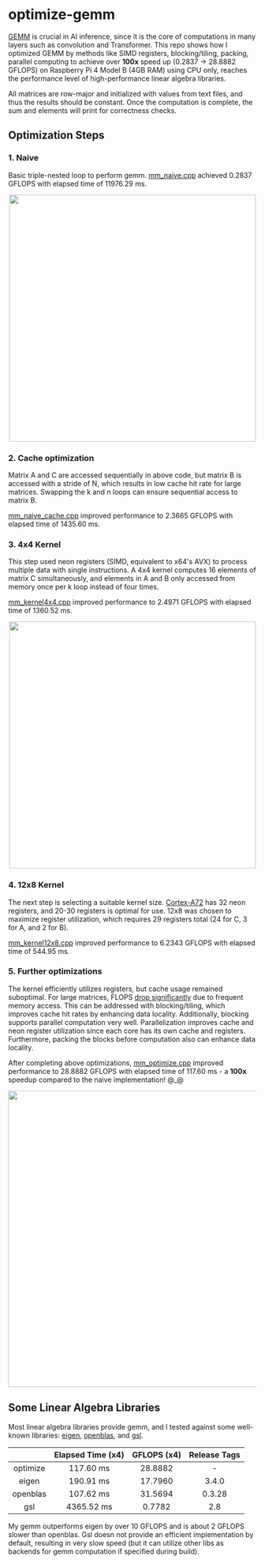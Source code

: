 # optimize-gemm

[GEMM](https://en.wikipedia.org/wiki/General_matrix_multiply) is crucial in AI inference, since it is the core of computations in many layers such as convolution and Transformer. This repo shows how I optimized GEMM by methods like SIMD registers, blocking/tiling, packing, parallel computing to achieve over **100x** speed up (0.2837 -> 28.8882 GFLOPS) on Raspberry Pi 4 Model B (4GB RAM) using CPU only, reaches the performance level of high-performance linear algebra libraries.

All matrices are row-major and initialized with values from text files, and thus the results should be constant. Once the computation is complete, the sum and elements will print for correctness checks.

## Optimization Steps

### 1. Naive

Basic triple-nested loop to perform gemm. [mm_naive.cpp](https://github.com/Avafly/optimize-gemm/blob/main/mm_naive.cpp) achieved 0.2837 GFLOPS with elapsed time of 11976.29 ms.

<p align="center">
  <img src="https://cdn.jsdelivr.net/gh/Avafly/ImageHostingService@master/uPic/mm_naive.png" width = "500">
</p>


### 2. Cache optimization

Matrix A and C are accessed sequentially in above code, but matrix B is accessed with a stride of N, which results in low cache hit rate for large matrices. Swapping the k and n loops can ensure sequential access to matrix B.

[mm_naive_cache.cpp](https://github.com/Avafly/optimize-gemm/blob/main/mm_naive_cache.cpp) improved performance to 2.3665 GFLOPS with elapsed time of 1435.60 ms.

### 3. 4x4 Kernel

This step used neon registers (SIMD, equivalent to x64's AVX) to process multiple data with single instructions. A 4x4 kernel computes 16 elements of matrix C simultaneously, and elements in A and B only accessed from memory once per k loop instead of four times.

[mm_kernel4x4.cpp](https://github.com/Avafly/optimize-gemm/blob/main/mm_kernel4x4.cpp) improved performance to 2.4971 GFLOPS with elapsed time of 1360.52 ms.

<p align="center">
  <img src="https://cdn.jsdelivr.net/gh/Avafly/ImageHostingService@master/uPic/mm_kernel_4x4.png" width = "500">
</p>


### 4. 12x8 Kernel

The next step is selecting a suitable kernel size. [Cortex-A72](https://developer.arm.com/documentation/102467/0201/Check-your-knowledge) has 32 neon registers, and 20-30 registers is optimal for use. 12x8 was chosen to maximize register utilization, which requires 29 registers total (24 for C, 3 for A, and 2 for B).

[mm_kernel12x8.cpp](https://github.com/Avafly/optimize-gemm/blob/main/mm_kernel12x8.cpp) improved performance to 6.2343 GFLOPS with elapsed time of 544.95 ms.


### 5. Further optimizations

The kernel efficiently utilizes registers, but cache usage remained suboptimal. For large matrices, FLOPS [drop significantly](https://en.algorithmica.org/hpc/algorithms/matmul/) due to frequent memory access. This can be addressed with blocking/tiling, which improves cache hit rates by enhancing data locality. Additionally, blocking supports parallel computation very well. Parallelization improves cache and neon register utilization since each core has its own cache and registers. Furthermore, packing the blocks before computation also can enhance data locality.

After completing above optimizations, [mm_optimize.cpp](https://github.com/Avafly/optimize-gemm/blob/main/mm_optimize.cpp) improved performance to 28.8882 GFLOPS with elapsed time of 117.60 ms - a **100x** speedup compared to the naive implementation! @_@

<p align="center">
  <img src="https://cdn.jsdelivr.net/gh/Avafly/ImageHostingService@master/uPic/mm_optimize.png" width = "600">
</p>


## Some Linear Algebra Libraries

Most linear algebra libraries provide gemm, and I tested against some well-known libraries: [eigen](https://eigen.tuxfamily.org/), [openblas](https://www.openblas.net/), and [gsl](https://www.gnu.org/software/gsl/).

|          | Elapsed Time (x4) | GFLOPS (x4) | Release Tags |
| :------: | :---------------: | :---------: | :----------: |
| optimize |     117.60 ms     |   28.8882   |      -       |
|  eigen   |     190.91 ms     |   17.7960   |    3.4.0     |
| openblas |     107.62 ms     |   31.5694   |    0.3.28    |
|   gsl    |    4365.52 ms     |   0.7782    |     2.8      |

My gemm outperforms eigen by over 10 GFLOPS and is about 2 GFLOPS slower than openblas. Gsl doesn not provide an efficient implementation by default, resulting in very slow speed (but it can utilize other libs as backends for gemm computation if specified during build).